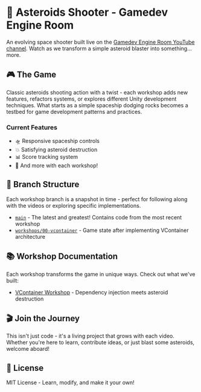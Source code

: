 # 🚀 Asteroids Shooter - Gamedev Engine Room

An evolving space shooter built live on the [Gamedev Engine Room YouTube channel](https://www.youtube.com/@gamedevengineroom). Watch as we transform a simple asteroid blaster into something... more.

## 🎮 The Game

Classic asteroids shooting action with a twist - each workshop adds new features, refactors systems, or explores different Unity development techniques. What starts as a simple spaceship dodging rocks becomes a testbed for game development patterns and practices.

### Current Features
- 🛸 Responsive spaceship controls
- 💥 Satisfying asteroid destruction
- 📊 Score tracking system
- 🎯 And more with each workshop!

## 🌳 Branch Structure

Each workshop branch is a snapshot in time - perfect for following along with the videos or exploring specific implementations.

- [`main`](https://github.com/Engine-Room-Games/asteroids-shooter/tree/main) - The latest and greatest! Contains code from the most recent workshop
- [`workshops/00-vcontainer`](https://github.com/Engine-Room-Games/asteroids-shooter/tree/workshops/00-vcontainer) - Game state after implementing VContainer architecture

## 📚 Workshop Documentation

Each workshop transforms the game in unique ways. Check out what we've built:

- [VContainer Workshop](./docs/vcontainer-workshop.md) - Dependency injection meets asteroid destruction
## 🎬 Join the Journey

This isn't just code - it's a living project that grows with each video. Whether you're here to learn, contribute ideas, or just blast some asteroids, welcome aboard!

## 📜 License

MIT License - Learn, modify, and make it your own!